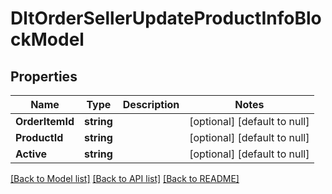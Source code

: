 # DltOrderSellerUpdateProductInfoBlockModel

## Properties
Name | Type | Description | Notes
------------ | ------------- | ------------- | -------------
**OrderItemId** | **string** |  | [optional] [default to null]
**ProductId** | **string** |  | [optional] [default to null]
**Active** | **string** |  | [optional] [default to null]

[[Back to Model list]](../README.md#documentation-for-models) [[Back to API list]](../README.md#documentation-for-api-endpoints) [[Back to README]](../README.md)

